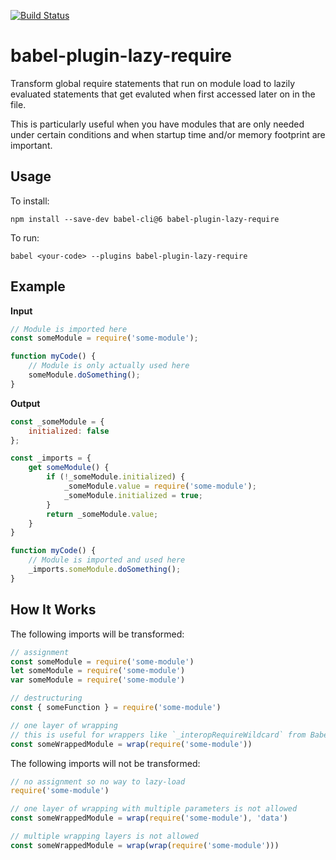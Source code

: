 [![Build Status](https://app.travis-ci.com/mhassan1/babel-plugin-lazy-require.svg?branch=main)](https://app.travis-ci.com/mhassan1/babel-plugin-lazy-require)
# babel-plugin-lazy-require

Transform global require statements that run on module load to lazily evaluated
statements that get evaluted when first accessed later on in the file.

This is particularly useful when you have modules that are only needed under
certain conditions and when startup time and/or memory footprint are important.

## Usage

To install:

```
npm install --save-dev babel-cli@6 babel-plugin-lazy-require
```

To run:

```
babel <your-code> --plugins babel-plugin-lazy-require
```

## Example

**Input**

```js
// Module is imported here
const someModule = require('some-module');

function myCode() { 
    // Module is only actually used here
    someModule.doSomething();
}
```

**Output**

```js
const _someModule = {
    initialized: false
};

const _imports = {
    get someModule() {
        if (!_someModule.initialized) {
            _someModule.value = require('some-module');
            _someModule.initialized = true;
        }
        return _someModule.value;
    }
}

function myCode() {
    // Module is imported and used here
    _imports.someModule.doSomething();
}
```

## How It Works

The following imports will be transformed:
```js
// assignment
const someModule = require('some-module')
let someModule = require('some-module')
var someModule = require('some-module')

// destructuring
const { someFunction } = require('some-module')

// one layer of wrapping
// this is useful for wrappers like `_interopRequireWildcard` from Babel `preset-env`
const someWrappedModule = wrap(require('some-module'))
```

The following imports will not be transformed:
```js
// no assignment so no way to lazy-load
require('some-module')

// one layer of wrapping with multiple parameters is not allowed
const someWrappedModule = wrap(require('some-module'), 'data')

// multiple wrapping layers is not allowed
const someWrappedModule = wrap(wrap(require('some-module')))
```
